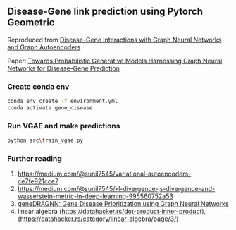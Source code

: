 ## Disease-Gene link prediction using Pytorch Geometric

Reproduced from [Disease-Gene Interactions with Graph Neural Networks and Graph Autoencoders](https://medium.com/stanford-cs224w/disease-gene-interactions-with-graph-neural-networks-and-graph-autoencoders-bfae2c28f5ec) 

Paper: [Towards Probabilistic Generative Models Harnessing Graph Neural Networks
for Disease-Gene Prediction](https://arxiv.org/pdf/1907.05628.pdf)


### Create conda env
```bash
conda env create -f environment.yml
conda activate gene_disease
```

### Run VGAE and make predictions
```bash
python src\train_vgae.py
```

### Further reading
1. https://medium.com/@sunil7545/variational-autoencoders-ce7fe921cce7
2. https://medium.com/@sunil7545/kl-divergence-js-divergence-and-wasserstein-metric-in-deep-learning-995560752a53
3. [geneDRAGNN: Gene Disease Prioritization using Graph Neural Networks](https://ieeexplore.ieee.org/document/9863043)
4. linear algebra (https://datahacker.rs/dot-product-inner-product), (https://datahacker.rs/category/linear-algebra/page/3/)
